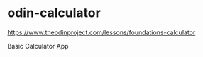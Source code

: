 # odin-calculator

https://www.theodinproject.com/lessons/foundations-calculator

Basic Calculator App